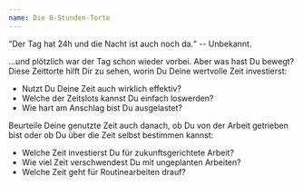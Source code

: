 ```yaml
---
name: Die 8-Stunden-Torte
---
```

<q>Der Tag hat 24h und die Nacht ist auch noch da.</q> -- Unbekannt.

...und plötzlich war der Tag schon wieder vorbei. Aber was hast Du bewegt? Diese Zeittorte hilft Dir zu sehen, worin Du Deine wertvolle Zeit investierst:

* Nutzt Du Deine Zeit auch wirklich effektiv?
* Welche der Zeitslots kannst Du einfach loswerden?
* Wie hart am Anschlag bist Du ausgelastet?

Beurteile Deine genutzte Zeit auch danach, ob Du von der Arbeit getrieben bist oder ob Du über die Zeit selbst bestimmen kannst:

* Welche Zeit investierst Du für zukunftsgerichtete Arbeit?
* Wie viel Zeit verschwendest Du mit ungeplanten Arbeiten?
* Welche Zeit geht für Routinearbeiten drauf?
